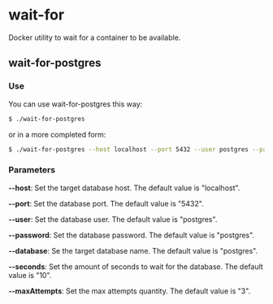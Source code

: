 # wait-for

Docker utility to wait for a container to be available.

## wait-for-postgres

### Use

You can use wait-for-postgres this way:

```sh
$ ./wait-for-postgres
```

or in a more completed form:

```sh
$ ./wait-for-postgres --host localhost --port 5432 --user postgres --password postgres --database postgres --seconds 10 --maxAttempts 3
```

### Parameters

**--host**: Set the target database host. The default value is "localhost".

**--port**: Set the database port. The default value is "5432".

**--user**: Set the database user. The default value is "postgres".

**--password**: Set the database password. The default value is "postgres".

**--database**: Se the target database name. The default value is "postgres".

**--seconds**: Set the amount of seconds to wait for the database. The default value is "10".

**--maxAttempts**: Set the max attempts quantity. The default value is "3".


